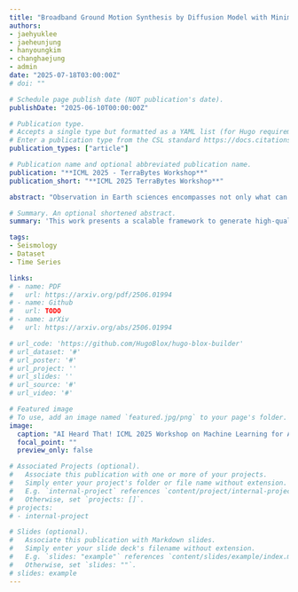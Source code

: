 ```yaml
---
title: "Broadband Ground Motion Synthesis by Diffusion Model with Minimal Condition"
authors:
- jaehyuklee
- jaeheunjung
- hanyoungkim
- changhaejung
- admin
date: "2025-07-18T03:00:00Z"
# doi: ""

# Schedule page publish date (NOT publication's date).
publishDate: "2025-06-10T00:00:00Z"

# Publication type.
# Accepts a single type but formatted as a YAML list (for Hugo requirements).
# Enter a publication type from the CSL standard https://docs.citationstyles.org/en/stable/specification.html#appendix-iii-types
publication_types: ["article"]

# Publication name and optional abbreviated publication name.
publication: "**ICML 2025 - TerraBytes Workshop**"
publication_short: "**ICML 2025 TerraBytes Workshop**"

abstract: "Observation in Earth sciences encompasses not only what can be visually perceived but also what can be inferred through instrumental recordings. As such, seismic data, though not directly visible, fall within the domain of Earth Observation (EO). Earthquakes are inherently sparse events, and the limited availability of ground motion records and associated metadata poses significant challenges for predicting and responding to earthquake-induced hazards. Although numerous data augmentation techniques based on deep learning have been proposed, their effectiveness is often hindered by the scarcity of high-quality training data. We introduce a scalable framework for constructing training datasets from limited seismic observations, aimed at improving the performance of generative models. By training models on the paired dataset constructed using our proposed methodology, we demonstrate both quantitatively and qualitatively that the generated waveforms closely resemble real seismic signals, thereby validating the effectiveness of our approach."

# Summary. An optional shortened abstract.
summary: 'This work presents a scalable framework to generate high-quality training datasets from sparse seismic observations and an accompanying dataset from publicly available seismographic data source, enabling deep generative models to produce realistic earthquake waveforms despite limited data.'

tags:
- Seismology
- Dataset
- Time Series

links:
# - name: PDF
#   url: https://arxiv.org/pdf/2506.01994
# - name: Github
#   url: TODO
# - name: arXiv
#   url: https://arxiv.org/abs/2506.01994

# url_code: 'https://github.com/HugoBlox/hugo-blox-builder'
# url_dataset: '#'
# url_poster: '#'
# url_project: ''
# url_slides: ''
# url_source: '#'
# url_video: '#'

# Featured image
# To use, add an image named `featured.jpg/png` to your page's folder. 
image:
  caption: "AI Heard That! ICML 2025 Workshop on Machine Learning for Audio: **[Website](https://mlforaudioworkshop.github.io/)**"
  focal_point: ""
  preview_only: false

# Associated Projects (optional).
#   Associate this publication with one or more of your projects.
#   Simply enter your project's folder or file name without extension.
#   E.g. `internal-project` references `content/project/internal-project/index.md`.
#   Otherwise, set `projects: []`.
# projects:
# - internal-project

# Slides (optional).
#   Associate this publication with Markdown slides.
#   Simply enter your slide deck's filename without extension.
#   E.g. `slides: "example"` references `content/slides/example/index.md`.
#   Otherwise, set `slides: ""`.
# slides: example
---
```


<!-- {{% callout note %}}
Create your slides in Markdown - click the *Slides* button to check out the example.
{{% /callout %}} -->

<!-- Add the publication's **full text** or **supplementary notes** here. You can use rich formatting such as including [code, math, and images](https://docs.hugoblox.com/content/writing-markdown-latex/). -->
